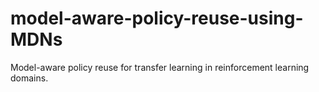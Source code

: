 # model-aware-policy-reuse-using-MDNs
Model-aware policy reuse for transfer learning in reinforcement learning domains.
